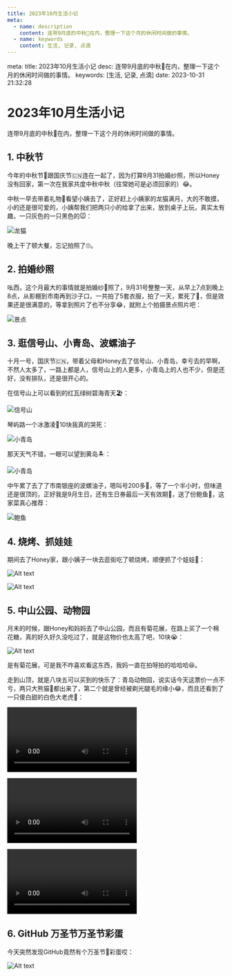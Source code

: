 ```yaml
---
title: 2023年10月生活小记
meta:
  - name: description
    content: 连带9月底的中秋🥮在内，整理一下这个月的休闲时间做的事情。
  - name: keywords
    content: 生活, 记录, 点滴
---
```


<route lang="yaml">
meta:
  title: 2023年10月生活小记
  desc: 连带9月底的中秋🥮在内，整理一下这个月的休闲时间做的事情。
  keywords: [生活, 记录, 点滴]
  date: 2023-10-31 21:32:28
</route>

# 2023年10月生活小记

连带9月底的中秋🥮在内，整理一下这个月的休闲时间做的事情。

## 1. 中秋节

今年的中秋节🥮跟国庆节🇨🇳连在一起了，因为打算9月31拍婚纱照，所以Honey没有回家，第一次在我家共度中秋中秋（往常她可是必须回家的）😂。

中秋一早去带着礼物🎁看望小姨去了，正好赶上小姨家的龙猫满月，大的不敢摸，小的还是很可爱的，小姨帮我们把两只小的给拿了出来，放到桌子上玩，真实太有趣，一只灰色的一只黑色的🐭：

![龙猫](./images/8211698849553_.pic.png)

晚上干了顿大餐，忘记拍照了🙄。

## 2. 拍婚纱照

吆西，这个月最大的事情就是拍婚纱👰照了，9月31号整整一天，从早上7点到晚上8点，从影棚到市南再到沙子口，一共拍了5套衣服，拍了一天，累死了🤪，但是效果还是很满意的，等拿到照片了也不分享😂，就附上个拍摄景点照片吧：

![景点](./images/IMG.png)

## 3. 逛信号山、小青岛、波螺油子

十月一号，国庆节🇨🇳，带着父母和Honey去了信号山、小青岛，幸亏去的早啊，不然人太多了，一路上都是人，信号山上的人更多，小青岛上的人也不少，但是还好，没有排队，还是很开心的。

在信号山上可以看到的红瓦绿树碧海青天🏖️：

![信号山](./images/8181698849473_.pic_hd.png)

琴屿路一个冰激凌🍦10块我真的哭死：

![小青岛](./images/182341698850921_.pic.png)

那天天气不错，一眼可以望到黄岛🏝️：

![小青岛](./images/8191698849480_.pic_hd.png)

中午累了去了了市南银座的波螺油子，嗯叫号200多🙂，等了一个半小时，但味道还是很顶的，正好我是9月生日，还有生日券最后一天有效期🤣，送了份鲍鱼🦪，这家菜真心推荐：

![鲍鱼](./images/182371698851157_.pic.png)

## 4. 烧烤、抓娃娃

期间去了Honey家，跟小姨子一块去逛街吃了顿烧烤，顺便抓了个娃娃🧸：

![Alt text](./images/182361698850927_.pic.png)

![Alt text](./images/182331698850920_.pic.png)

## 5. 中山公园、动物园

月末的时候，跟Honey和妈妈去了中山公园，而且有菊花展，在路上买了一个棉花糖，真的好久好久没吃过了，就是这物价也太高了吧，10块😭：

![Alt text](./images/182351698850923_.pic.png)

是有菊花展，可是我不咋喜欢看这东西，我妈一直在拍呀拍的哈哈哈😆。

走到山顶，就是八块五可以买到的快乐了：青岛动物园，说实话今天这票价一点不亏，两只大熊猫🐼都出来了，第二个就是曾经被剃光腿毛的缘小😂，而且还看到了一只傻白甜的白色大老虎🐯：

<video src="./images/18238_1698852353.mp4" controls></video>

<video src="./images/18239_1698852359.mp4" controls></video>

<video src="./images/820_1698849497.mp4" controls></video>

## 6. GitHub 万圣节万圣节彩蛋

今天突然发现GitHub竟然有个万圣节🎃彩蛋哎：

![Alt text](./images/WechatIMG800.png)
